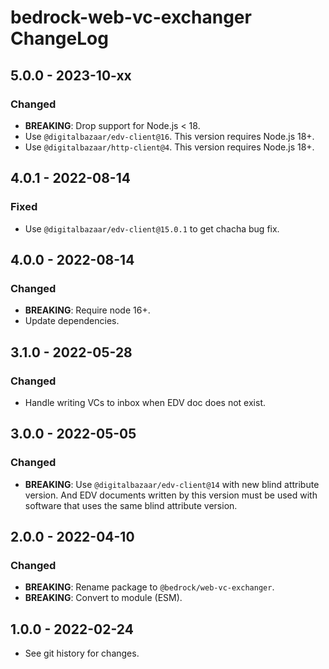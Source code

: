 # bedrock-web-vc-exchanger ChangeLog

## 5.0.0 - 2023-10-xx

### Changed
- **BREAKING**: Drop support for Node.js < 18.
- Use `@digitalbazaar/edv-client@16`. This version requires Node.js 18+.
- Use `@digitalbazaar/http-client@4`. This version requires Node.js 18+.

## 4.0.1 - 2022-08-14

### Fixed
- Use `@digitalbazaar/edv-client@15.0.1` to get chacha bug fix.

## 4.0.0 - 2022-08-14

### Changed
- **BREAKING**: Require node 16+.
- Update dependencies.

## 3.1.0 - 2022-05-28

### Changed
- Handle writing VCs to inbox when EDV doc does not exist.

## 3.0.0 - 2022-05-05

### Changed
- **BREAKING**: Use `@digitalbazaar/edv-client@14` with new blind attribute
  version. And EDV documents written by this version must be used with
  software that uses the same blind attribute version.

## 2.0.0 - 2022-04-10

### Changed
- **BREAKING**: Rename package to `@bedrock/web-vc-exchanger`.
- **BREAKING**: Convert to module (ESM).

## 1.0.0 - 2022-02-24

- See git history for changes.
